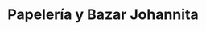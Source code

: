 ---
title: "Papelería y Bazar Johannita"
url: /sinincay/papeleria-y-bazar-johannita/
shop: Schreibwaren
---